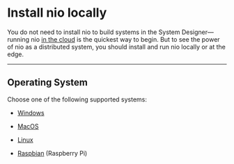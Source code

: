 # Install nio locally

You do not need to install nio to build systems in the System Designer—running nio [in the cloud](/running-nio/in-the-cloud.md) is the quickest way to begin. But to see the power of nio as a distributed system, you should install and run nio locally or at the edge.

---
## Operating System

Choose one of the following supported systems:

- [Windows](windows.md)<br>

- [MacOS](mac.md)<br>

- [Linux](linux.md)

- [Raspbian](rasp.md) (Raspberry Pi)
